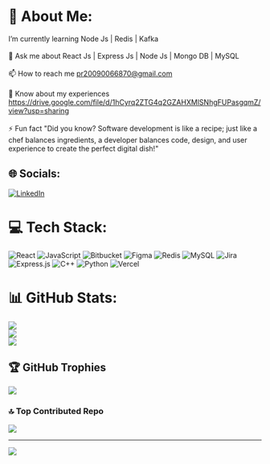 # 💫 About Me:
 I’m currently learning Node Js | Redis | Kafka<br><br>💬 Ask me about React Js | Express Js | Node Js | Mongo DB | MySQL<br><br>📫 How to reach me pr20090066870@gmail.com<br><br>📄 Know about my experiences https://drive.google.com/file/d/1hCyrq2ZTG4q2GZAHXMlSNhgFUPasgqmZ/view?usp=sharing<br><br>⚡ Fun fact "Did you know? Software development is like a recipe; just like a chef balances ingredients, a developer balances code, design, and user experience to create the perfect digital dish!"


## 🌐 Socials:
[![LinkedIn](https://img.shields.io/badge/LinkedIn-%230077B5.svg?logo=linkedin&logoColor=white)](https://linkedin.com/in/https://www.linkedin.com/in/prem-prasad1710/) 

# 💻 Tech Stack:
![React](https://img.shields.io/badge/react-%2320232a.svg?style=for-the-badge&logo=react&logoColor=%2361DAFB) ![JavaScript](https://img.shields.io/badge/javascript-%23323330.svg?style=for-the-badge&logo=javascript&logoColor=%23F7DF1E) ![Bitbucket](https://img.shields.io/badge/bitbucket-%230047B3.svg?style=for-the-badge&logo=bitbucket&logoColor=white) ![Figma](https://img.shields.io/badge/figma-%23F24E1E.svg?style=for-the-badge&logo=figma&logoColor=white) ![Redis](https://img.shields.io/badge/redis-%23DD0031.svg?style=for-the-badge&logo=redis&logoColor=white) ![MySQL](https://img.shields.io/badge/mysql-4479A1.svg?style=for-the-badge&logo=mysql&logoColor=white) ![Jira](https://img.shields.io/badge/jira-%230A0FFF.svg?style=for-the-badge&logo=jira&logoColor=white) ![Express.js](https://img.shields.io/badge/express.js-%23404d59.svg?style=for-the-badge&logo=express&logoColor=%2361DAFB) ![C++](https://img.shields.io/badge/c++-%2300599C.svg?style=for-the-badge&logo=c%2B%2B&logoColor=white) ![Python](https://img.shields.io/badge/python-3670A0?style=for-the-badge&logo=python&logoColor=ffdd54) ![Vercel](https://img.shields.io/badge/vercel-%23000000.svg?style=for-the-badge&logo=vercel&logoColor=white)
# 📊 GitHub Stats:
![](https://github-readme-stats.vercel.app/api?username=prem-prasad1710&theme=dark&hide_border=false&include_all_commits=true&count_private=false)<br/>
![](https://github-readme-streak-stats.herokuapp.com/?user=prem-prasad1710&theme=dark&hide_border=false)<br/>
![](https://github-readme-stats.vercel.app/api/top-langs/?username=prem-prasad1710&theme=dark&hide_border=false&include_all_commits=true&count_private=false&layout=compact)

## 🏆 GitHub Trophies
![](https://github-profile-trophy.vercel.app/?username=prem-prasad1710&theme=radical&no-frame=false&no-bg=false&margin-w=4)

### 🔝 Top Contributed Repo
![](https://github-contributor-stats.vercel.app/api?username=prem-prasad1710&limit=5&theme=dark&combine_all_yearly_contributions=true)

---
[![](https://visitcount.itsvg.in/api?id=prem-prasad1710&icon=0&color=1)](https://visitcount.itsvg.in)

<!-- Proudly created with GPRM ( https://gprm.itsvg.in ) -->
